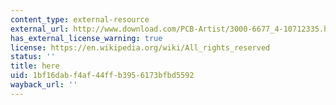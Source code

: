 ```yaml
---
content_type: external-resource
external_url: http://www.download.com/PCB-Artist/3000-6677_4-10712335.html
has_external_license_warning: true
license: https://en.wikipedia.org/wiki/All_rights_reserved
status: ''
title: here
uid: 1bf16dab-f4af-44ff-b395-6173bfbd5592
wayback_url: ''
---
```

